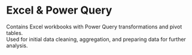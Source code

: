 # Excel & Power Query

Contains Excel workbooks with Power Query transformations and pivot tables.  
Used for initial data cleaning, aggregation, and preparing data for further analysis.
